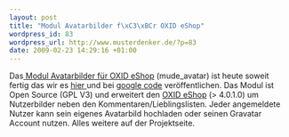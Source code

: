 ```yaml
--- 
layout: post
title: "Modul Avatarbilder f\xC3\xBCr OXID eShop"
wordpress_id: 83
wordpress_url: http://www.musterdenker.de/?p=83
date: 2009-02-23 14:29:16 +01:00
---
```

Das<a href=" http://www.musterdenker.de/projekte/avatar-bilder-modul-fur-oxid-eshop/"> Modul Avatarbilder für OXID eShop</a> (mude_avatar) ist heute soweit fertig das wir es <a href=" http://www.musterdenker.de/projekte/avatar-bilder-modul-fur-oxid-eshop/">hier </a>und bei <a href="http://code.google.com/p/oxid-mude-avatar/" target="_blank">google code</a> veröffentlichen. Das Modul ist Open Source (GPL V3) und erweitert den <a href="httap://www.oxid-esales.com" target="_blank">OXID eShop</a> (&gt; 4.0.1.0) um Nutzerbilder neben den Kommentaren/Lieblingslisten. Jeder angemeldete Nutzer kann sein eigenes Avatarbild hochladen oder seinen Gravatar Account nutzen. Alles weitere auf der Projektseite.
